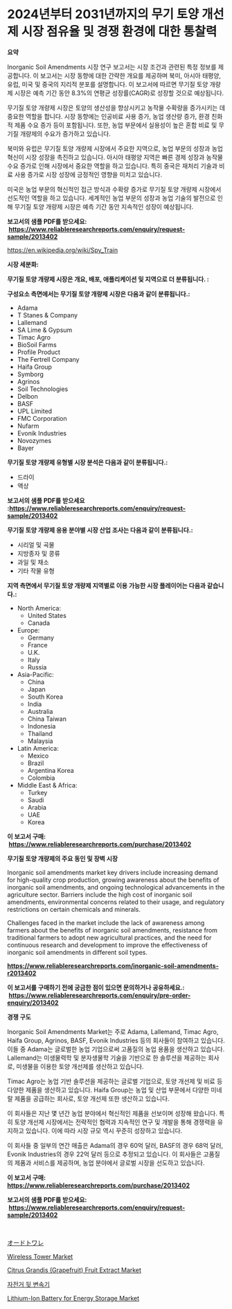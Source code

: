 <p><h1>2024년부터 2031년까지의 무기 토양 개선제 시장 점유율 및 경쟁 환경에 대한 통찰력</h1></p><p><strong>요약</strong></p>
<p><p>Inorganic Soil Amendments 시장 연구 보고서는 시장 조건과 관련된 특정 정보를 제공합니다. 이 보고서는 시장 동향에 대한 간략한 개요를 제공하며 북미, 아시아 태평양, 유럽, 미국 및 중국의 지리적 분포를 설명합니다. 이 보고서에 따르면 무기질 토양 개량제 시장은 예측 기간 동안 8.3%의 연평균 성장률(CAGR)로 성장할 것으로 예상됩니다.</p><p>무기질 토양 개량제 시장은 토양의 생산성을 향상시키고 농작물 수확량을 증가시키는 데 중요한 역할을 합니다. 시장 동향에는 인공비료 사용 증가, 농업 생산량 증가, 환경 친화적 제품 수요 증가 등이 포함됩니다. 또한, 농업 부문에서 실용성이 높은 혼합 비료 및 무기질 개량제의 수요가 증가하고 있습니다.</p><p>북미와 유럽은 무기질 토양 개량제 시장에서 주요한 지역으로, 농업 부문의 성장과 농업 혁신이 시장 성장을 촉진하고 있습니다. 아시아 태평양 지역은 빠른 경제 성장과 농작물 수요 증가로 인해 시장에서 중요한 역할을 하고 있습니다. 특히 중국은 재처리 기술과 비료 사용 증가로 시장 성장에 긍정적인 영향을 미치고 있습니다.</p><p>미국은 농업 부문의 혁신적인 접근 방식과 수확량 증가로 무기질 토양 개량제 시장에서 선도적인 역할을 하고 있습니다. 세계적인 농업 부문의 성장과 농업 기술의 발전으로 인해 무기질 토양 개량제 시장은 예측 기간 동안 지속적인 성장이 예상됩니다.</p></p>
<p><strong>보고서의 샘플 PDF를 받으세요: &nbsp;<a href="https://www.reliableresearchreports.com/enquiry/request-sample/2013402">https://www.reliableresearchreports.com/enquiry/request-sample/2013402</a></strong></p>
<p><a href="https://en.wikipedia.org/wiki/Spy_Train">https://en.wikipedia.org/wiki/Spy_Train</a></p>
<p><strong>시장 세분화:</strong></p>
<p><strong> 무기질 토양 개량제 시장은 개요, 배포, 애플리케이션 및 지역으로 더 분류됩니다. :</strong></p>
<p><strong>구성요소 측면에서는 무기질 토양 개량제 시장은 다음과 같이 분류됩니다.:</strong></p>
<p><ul><li>Adama</li><li>T Stanes & Company</li><li>Lallemand</li><li>SA Lime & Gypsum</li><li>Timac Agro</li><li>BioSoil Farms</li><li>Profile Product</li><li>The Fertrell Company</li><li>Haifa Group</li><li>Symborg</li><li>Agrinos</li><li>Soil Technologies</li><li>Delbon</li><li>BASF</li><li>UPL Limited</li><li>FMC Corporation</li><li>Nufarm</li><li>Evonik Industries</li><li>Novozymes</li><li>Bayer</li></ul></p>
<p><strong> 무기질 토양 개량제 유형별 시장 분석은 다음과 같이 분류됩니다.:</strong></p>
<p><ul><li>드라이</li><li>액상</li></ul></p>
<p><strong>보고서의 샘플 PDF를 받으세요 :<a href="https://www.reliableresearchreports.com/enquiry/request-sample/2013402">https://www.reliableresearchreports.com/enquiry/request-sample/2013402</a></strong></p>
<p><strong> 무기질 토양 개량제 응용 분야별 시장 산업 조사는 다음과 같이 분류됩니다.:</strong></p>
<p><ul><li>시리얼 및 곡물</li><li>지방종자 및 콩류</li><li>과일 및 채소</li><li>기타 작물 유형</li></ul></p>
<p><strong>지역 측면에서 무기질 토양 개량제 지역별로 이용 가능한 시장 플레이어는 다음과 같습니다.:</strong></p>
<p><ul>
    <li>
        North America:
        <ul>
            <li>United States</li>
            <li>Canada</li>
        </ul>
    </li>
    <li>
        Europe:
        <ul>
            <li>Germany</li>
            <li>France</li>
            <li>U.K.</li>
            <li>Italy</li>
            <li>Russia</li>
        </ul>
    </li>
    <li>
        Asia-Pacific:
        <ul>
            <li>China</li>
            <li>Japan</li>
            <li>South Korea</li>
            <li>India</li>
            <li>Australia</li>
            <li>China Taiwan</li>
            <li>Indonesia</li>
            <li>Thailand</li>
            <li>Malaysia</li>
        </ul>
    </li>
    <li>
        Latin America:
        <ul>
            <li>Mexico</li>
            <li>Brazil</li>
            <li>Argentina Korea</li>
            <li>Colombia</li>
        </ul>
    </li>
    <li>
        Middle East & Africa:
        <ul>
            <li>Turkey</li>
            <li>Saudi</li>
            <li>Arabia</li>
            <li>UAE</li>
            <li>Korea</li>
        </ul>
    </li>
    </ul></p>
<p><strong>이 보고서 구매: &nbsp;<a href="https://www.reliableresearchreports.com/purchase/2013402">https://www.reliableresearchreports.com/purchase/2013402</a></strong></p>
<p><strong>무기질 토양 개량제의 주요 동인 및 장벽 시장</strong></p>
<p><p>Inorganic soil amendments market key drivers include increasing demand for high-quality crop production, growing awareness about the benefits of inorganic soil amendments, and ongoing technological advancements in the agriculture sector. Barriers include the high cost of inorganic soil amendments, environmental concerns related to their usage, and regulatory restrictions on certain chemicals and minerals.</p><p>Challenges faced in the market include the lack of awareness among farmers about the benefits of inorganic soil amendments, resistance from traditional farmers to adopt new agricultural practices, and the need for continuous research and development to improve the effectiveness of inorganic soil amendments in different soil types.</p></p>
<p><strong><a href="https://www.reliableresearchreports.com/inorganic-soil-amendments-r2013402">https://www.reliableresearchreports.com/inorganic-soil-amendments-r2013402</a></strong></p>
<p><strong>이 보고서를 구매하기 전에 궁금한 점이 있으면 문의하거나 공유하세요.: &nbsp;<a href="https://www.reliableresearchreports.com/enquiry/pre-order-enquiry/2013402">https://www.reliableresearchreports.com/enquiry/pre-order-enquiry/2013402</a></strong></p>
<p><strong>경쟁 구도</strong></p>
<p><p>Inorganic Soil Amendments Market는 주로 Adama, Lallemand, Timac Agro, Haifa Group, Agrinos, BASF, Evonik Industries 등의 회사들이 참여하고 있습니다. 이들 중 Adama는 글로벌한 농업 기업으로써 고품질의 농업 용품을 생산하고 있습니다. Lallemand는 미생물력학 및 분자생물학 기술을 기반으로 한 솔루션을 제공하는 회사로, 미생물을 이용한 토양 개선제를 생산하고 있습니다.</p><p>Timac Agro는 농업 기반 솔루션을 제공하는 글로벌 기업으로, 토양 개선제 및 비료 등 다양한 제품을 생산하고 있습니다. Haifa Group는 농업 및 산업 부문에서 다양한 미네랄 제품을 공급하는 회사로, 토양 개선제 또한 생산하고 있습니다.</p><p>이 회사들은 지난 몇 년간 농업 분야에서 혁신적인 제품을 선보이며 성장해 왔습니다. 특히 토양 개선제 시장에서는 전략적인 협력과 지속적인 연구 및 개발을 통해 경쟁력을 유지하고 있습니다. 이에 따라 시장 규모 역시 꾸준히 성장하고 있습니다.</p><p>이 회사들 중 일부의 연간 매출은 Adama의 경우 60억 달러, BASF의 경우 68억 달러, Evonik Industries의 경우 22억 달러 등으로 추정되고 있습니다. 이 회사들은 고품질의 제품과 서비스를 제공하며, 농업 분야에서 글로벌 시장을 선도하고 있습니다.</p></p>
<p><strong>이 보고서 구매: &nbsp; <a href="https://www.reliableresearchreports.com/purchase/2013402">https://www.reliableresearchreports.com/purchase/2013402</a></strong></p>
<p><strong>보고서의 샘플 PDF를 받으세요: &nbsp;<a href="https://www.reliableresearchreports.com/enquiry/request-sample/2013402">https://www.reliableresearchreports.com/enquiry/request-sample/2013402</a></strong><strong></strong></p>
<p>&nbsp;</p>
<p><p><a href="https://github.com/RandallRunte2023/Market-Research-Report-List-2/blob/main/263982442762.md">オードトワレ</a></p><p><a href="https://github.com/AidaLakin1908/Market-Research-Report-List-1/blob/main/wireless-tower-market.md">Wireless Tower Market</a></p><p><a href="https://medium.com/@earlecmcneil/global-citrus-grandis-grapefruit-fruit-extract-market-focus-on-application-end-use-industry-d4beb3f7d893">Citrus Grandis (Grapefruit) Fruit Extract Market</a></p><p><a href="https://github.com/LuckeyCorbin/Market-Research-Report-List-2/blob/main/725083054468.md">자전거 뒷 변속기</a></p><p><a href="https://issuu.com/reportprime-2/docs/lithium-ion-battery-for-energy-storage-market-size">Lithium-Ion Battery for Energy Storage Market</a></p></p>